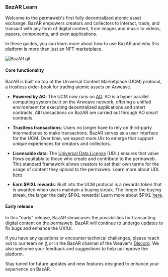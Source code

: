 ### BazAR Learn

Welcome to the permaweb's first fully decentralized atomic asset exchange. BazAR empowers creators and collectors to interact, trade, and transact with any form of digital content, from images and music to videos, papers, components, and even applications.

In these guides, you can learn more about how to use BazAR and why this platform is more than just an NFT marketplace.

![BazAR gif](https://arweave.net/3ysZxYvuYtYKa1LBiT2z1IVwmY7ypKWwfLgMOQu4_Ug)

#### Core functionality

BazAR is built on top of the Universal Content Marketplace (UCM) protocol, a trustless order-book for trading atomic assets on Arweave.

- **Powered by AO**: The UCM now runs on [AO](https://ao.arweave.dev/). AO is a hyper parallel computing system built on the Arweave network, offering a unified environment for executing decentralized applications and smart contracts. All transactions on BazAR are carried out through AO smart contracts.

- **Trustless transactions**: Users no longer have to rely on third-party intermediaries to make transactions. BazAR serves as a user interface for the UCM. Over time, we expect more UIs to emerge that support unique experiences for creators and collectors.

- **Licensable data**: The [Universal Data License](https://udlicense.arweave.dev/) (UDL) ensures that value flows equitably to those who create and contribute to the permaweb. This standard framework allows creators to set their own terms for the usage of content they upload to the permaweb. Learn more about UDL [here](#).

- **Earn $PIXL rewards**: Built into the UCM protocol is a rewards token that is awarded when users maintain a buying streak. The longer the buying streak, the larger the daily $PIXL rewards! Learn more about $PIXL [here](#).

#### Early release

In this "early" release, BazAR showcases the possibilities for transacting digital content on the permaweb. BazAR will continue to undergo updates to fix bugs and enhance the UX/UI.

If you have any questions or encounter technical challenges, please reach out to our team on [X](https://x.com/OurBazAR) or in the BazAR channel of the Weaver's [Discord](https://discord.com/invite/qhztcN3PsA). We also welcome your feedback and suggestions to help us improve the platform.

Stay tuned for future updates and new features designed to enhance your experience on BazAR.
